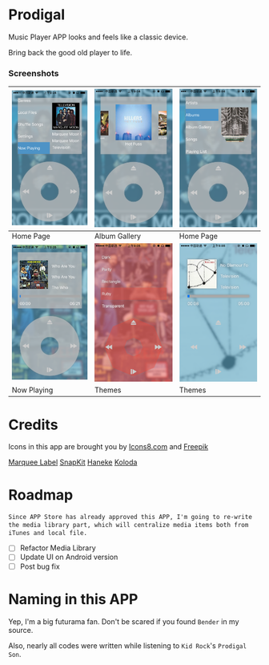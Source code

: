 # Prodigal 

Music Player APP looks and feels like a classic device.

Bring back the good old player to life.

### Screenshots

| ![Home](artworks/home.png)      | ![Cover](artworks/cover.png)  | ![Home2](artworks/home2.png)  |
| ------------------------------- | ----------------------------- | ----------------------------- |
| Home Page                       | Album Gallery                 | Home Page                     |
| ![Now](artworks/nowplaying.png) | ![Cover](artworks/theme1.png) | ![Cover](artworks/theme2.png) |
| Now Playing                     | Themes                        | Themes                        |

# Credits

Icons in this app are brought you by [Icons8.com](https://icons8.com) and [Freepik](http://www.freepik.com/)

[Marquee Label](https://github.com/cbpowell/MarqueeLabel)
[SnapKit](https://github.com/SnapKit/SnapKit)
[Haneke](https://github.com/Haneke/Haneke)
[Koloda](https://github.com/Yalantis/Koloda)

# Roadmap

```
Since APP Store has already approved this APP, I'm going to re-write the media library part, which will centralize media items both from iTunes and local file.
```

- [ ] Refactor Media Library
- [ ] Update UI on Android version
- [ ] Post bug fix

# Naming in this APP

Yep, I'm a big futurama fan. Don't be scared if you found `Bender` in my source.

Also, nearly all codes were written while listening to `Kid Rock`'s `Prodigal Son`.
